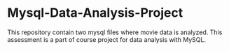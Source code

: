 # Mysql-Data-Analysis-Project
This repository contain two mysql files where movie data is analyzed. This assessment is a part of course project for data analysis with MySQL.
